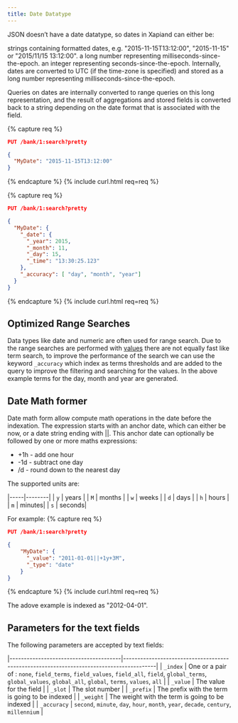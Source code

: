 ```yaml
---
title: Date Datatype
---
```


JSON doesn’t have a date datatype, so dates in Xapiand can either be:

strings containing formatted dates, e.g. "2015-11-15T13:12:00", "2015-11-15" or "2015/11/15 13:12:00".
a long number representing milliseconds-since-the-epoch.
an integer representing seconds-since-the-epoch.
Internally, dates are converted to UTC (if the time-zone is specified) and stored as a long number representing milliseconds-since-the-epoch.

Queries on dates are internally converted to range queries on this long representation, and the result of aggregations and stored fields is converted back to a string depending on the date format that is associated with the field.

{% capture req %}

```json
PUT /bank/1:search?pretty

{
  "MyDate": "2015-11-15T13:12:00"
}
```
{% endcapture %}
{% include curl.html req=req %}


{% capture req %}

```json
PUT /bank/1:search?pretty

{
  "MyDate": {
    "_date": {
      "_year": 2015,
      "_month": 11,
      "_day": 15,
      "_time": "13:30:25.123"
    },
    "_accuracy": [ "day", "month", "year"]
  }
}
```
{% endcapture %}
{% include curl.html req=req %}

## Optimized Range Searches

Data types like date and numeric are often used for range search. Due to the range searches are performed with [values](https://xapian.org/docs/facets.html) there are not equally fast like term search, to improve the performance of the search we can use the keyword `_accuracy` which index as terms thresholds and are added to the query to improve the filtering and searching for the values. In the above example terms for the day, month and year are generated.

## Date Math former

Date math form allow compute math operations in the date before the indexation. The expression starts with an anchor date, which can either be now, or a date string ending with \|\|. This anchor date can optionally be followed by one or more maths expressions:

* +1h - add one hour
* -1d - subtract one day
* /d - round down to the nearest day

The supported units are:

|-----|--------|
| `y` | years  |
| `M` | months |
| `w` | weeks  |
| `d` | days   |
| `h` | hours  |
| `m` | minutes|
| `s` | seconds|

For example:
{% capture req %}

```json
PUT /bank/1:search?pretty

{
    "MyDate": {
      "_value": "2011-01-01||+1y+3M",
      "_type": "date"
    }
}
```
{% endcapture %}
{% include curl.html req=req %}

The adove example is indexed as "2012-04-01".

## Parameters for the text fields

The following parameters are accepted by text fields:

|---------------------------------------|-----------------------------------------------------------------------------------------|
| `_index`                              | One or a pair of : `none`, `field_terms`, `field_values`, `field_all`, `field`, `global_terms`, `global_values`, `global_all`, `global`, `terms`, `values`, `all`      |
| `_value`                              | The value for the field                                                                 |
| `_slot`                               | The slot number                                                                         |
| `_prefix`                             | The prefix with the term is going to be indexed     |
| `_weight`                             | The weight with the term is going to be indexed     |
| `_accuracy`                           | `second`, `minute`, `day`, `hour`, `month`, `year`, `decade`, `century`, `millennium`   |